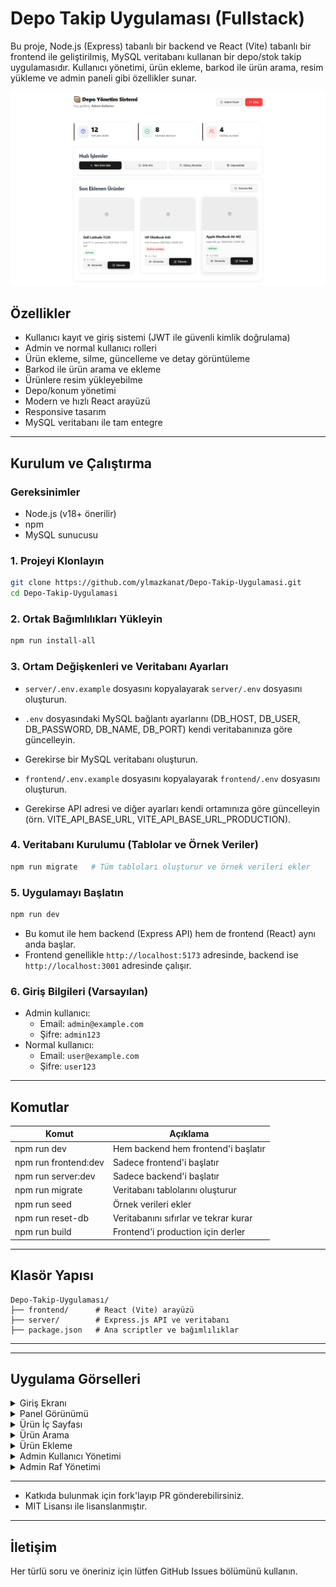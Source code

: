 
# Depo Takip Uygulaması (Fullstack)

Bu proje, Node.js (Express) tabanlı bir backend ve React (Vite) tabanlı bir frontend ile geliştirilmiş, MySQL veritabanı kullanan bir depo/stok takip uygulamasıdır. Kullanıcı yönetimi, ürün ekleme, barkod ile ürün arama, resim yükleme ve admin paneli gibi özellikler sunar.


<p align="center">
  <img src="images/panel.png" alt="Panel Görseli" width="700" />
</p>

## Özellikler
- Kullanıcı kayıt ve giriş sistemi (JWT ile güvenli kimlik doğrulama)
- Admin ve normal kullanıcı rolleri
- Ürün ekleme, silme, güncelleme ve detay görüntüleme
- Barkod ile ürün arama ve ekleme
- Ürünlere resim yükleyebilme
- Depo/konum yönetimi
- Modern ve hızlı React arayüzü
- Responsive tasarım
- MySQL veritabanı ile tam entegre

---

## Kurulum ve Çalıştırma

### Gereksinimler
- Node.js (v18+ önerilir)
- npm
- MySQL sunucusu

### 1. Projeyi Klonlayın
```bash
git clone https://github.com/ylmazkanat/Depo-Takip-Uygulamasi.git
cd Depo-Takip-Uygulamasi
```

### 2. Ortak Bağımlılıkları Yükleyin
```bash
npm run install-all
```


### 3. Ortam Değişkenleri ve Veritabanı Ayarları
- `server/.env.example` dosyasını kopyalayarak `server/.env` dosyasını oluşturun.
- `.env` dosyasındaki MySQL bağlantı ayarlarını (DB_HOST, DB_USER, DB_PASSWORD, DB_NAME, DB_PORT) kendi veritabanınıza göre güncelleyin.
- Gerekirse bir MySQL veritabanı oluşturun.

- `frontend/.env.example` dosyasını kopyalayarak `frontend/.env` dosyasını oluşturun.
- Gerekirse API adresi ve diğer ayarları kendi ortamınıza göre güncelleyin (örn. VITE_API_BASE_URL, VITE_API_BASE_URL_PRODUCTION).

### 4. Veritabanı Kurulumu (Tablolar ve Örnek Veriler)
```bash
npm run migrate   # Tüm tabloları oluşturur ve örnek verileri ekler
```

### 5. Uygulamayı Başlatın
```bash
npm run dev
```
- Bu komut ile hem backend (Express API) hem de frontend (React) aynı anda başlar.
- Frontend genellikle `http://localhost:5173` adresinde, backend ise `http://localhost:3001` adresinde çalışır.

### 6. Giriş Bilgileri (Varsayılan)
- Admin kullanıcı: 
  - Email: `admin@example.com`
  - Şifre: `admin123`
- Normal kullanıcı: 
  - Email: `user@example.com`
  - Şifre: `user123`

---

## Komutlar
| Komut                | Açıklama                                      |
|----------------------|-----------------------------------------------|
| npm run dev          | Hem backend hem frontend'i başlatır           |
| npm run frontend:dev | Sadece frontend'i başlatır                    |
| npm run server:dev   | Sadece backend'i başlatır                     |
| npm run migrate      | Veritabanı tablolarını oluşturur              |
| npm run seed         | Örnek verileri ekler                          |
| npm run reset-db     | Veritabanını sıfırlar ve tekrar kurar         |
| npm run build        | Frontend'i production için derler             |

---

## Klasör Yapısı
```
Depo-Takip-Uygulaması/
├── frontend/      # React (Vite) arayüzü
├── server/        # Express.js API ve veritabanı
├── package.json   # Ana scriptler ve bağımlılıklar
```

---

---

## Uygulama Görselleri

<details>
<summary>Giriş Ekranı</summary>

<img src="images/giris.png" alt="Giriş Ekranı" width="600" />
</details>


<details>
<summary>Panel Görünümü</summary>

<img src="images/panel.png" alt="Panel Görseli" width="600" />
</details>
<details>
<summary>Ürün İç Sayfası</summary>

<img src="images/urun-ic-sayfasi.png" alt="Ürün İç Sayfası" width="600" />
</details>

<details>
<summary>Ürün Arama</summary>

<img src="images/urun-arama.png" alt="Ürün Arama" width="600" />
</details>

<details>
<summary>Ürün Ekleme</summary>

<img src="images/urun-ekleme.png" alt="Ürün Ekleme" width="600" />
</details>


<details>
<summary>Admin Kullanıcı Yönetimi</summary>

<img src="images/admin-kullanici.png" alt="Admin Kullanıcı Yönetimi" width="600" />
</details>

<details>
<summary>Admin Raf Yönetimi</summary>

<img src="images/admin-raf.png" alt="Admin Raf Yönetimi" width="600" />
</details>





---
- Katkıda bulunmak için fork'layıp PR gönderebilirsiniz.
- MIT Lisansı ile lisanslanmıştır.

---

## İletişim
Her türlü soru ve öneriniz için lütfen GitHub Issues bölümünü kullanın.

